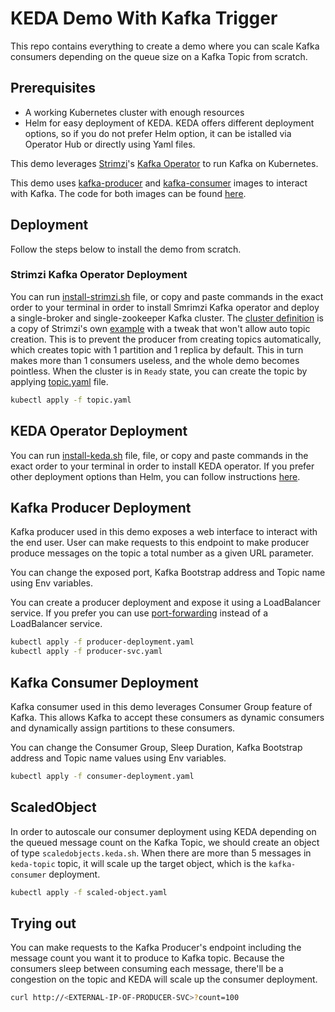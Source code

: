 # KEDA Demo With Kafka Trigger

This repo contains everything to create a demo where you can scale Kafka consumers depending on the queue size on a Kafka Topic from scratch.

## Prerequisites
- A working Kubernetes cluster with enough resources 
- Helm for easy deployment of KEDA. KEDA offers different deployment options, so if you do not prefer Helm option, it can be istalled via Operator Hub or directly using Yaml files.

This demo leverages [Strimzi](https://strimzi.io)'s [Kafka Operator](https://github.com/strimzi/strimzi-kafka-operator) to run Kafka on Kubernetes.

This demo uses [kafka-producer](serdarkalayci/kafka-producer) and [kafka-consumer](serdarkalayci/kafka-consumer) images to interact with Kafka. The code for both images can be found [here](https://github.com/serdarkalayci/kafka-clients).

## Deployment
Follow the steps below to install the demo from scratch.

### Strimzi Kafka Operator Deployment
You can run [install-strimzi.sh](install-strimzi.sh) file, or copy and paste commands in the exact order to your terminal in order to install Smrimzi Kafka operator and deploy a single-broker and single-zookeeper Kafka cluster. The [cluster definition](kafka-cluster-ephemeral.yaml) is a copy of Strimzi's own [example](https://github.com/strimzi/strimzi-kafka-operator/blob/0.37.0/examples/kafka/kafka-ephemeral-single.yaml) with a tweak that won't allow auto topic creation. This is to prevent the producer from creating topics automatically, which creates topic with 1 partition and 1 replica by default. This in turn makes more than 1 consumers useless, and the whole demo becomes pointless.
When the cluster is in `Ready` state, you can create the topic by applying [topic.yaml](topic.yaml) file.
```sh
kubectl apply -f topic.yaml
```

## KEDA Operator Deployment
You can run [install-keda.sh](install-keda.sh) file, file, or copy and paste commands in the exact order to your terminal in order to install KEDA operator. If you prefer other deployment options than Helm, you can follow instructions [here](https://keda.sh/docs/2.5/deploy/).

## Kafka Producer Deployment
Kafka producer used in this demo exposes a web interface to interact with the end user. User can make requests to this endpoint to make producer produce messages on the topic a total number as a given URL parameter.

You can change the exposed port, Kafka Bootstrap address and Topic name using Env variables.

You can create a producer deployment and expose it using a LoadBalancer service. If you prefer you can use [port-forwarding](https://kubernetes.io/docs/tasks/access-application-cluster/port-forward-access-application-cluster/) instead of a LoadBalancer service.

```sh
kubectl apply -f producer-deployment.yaml
kubectl apply -f producer-svc.yaml
```

## Kafka Consumer Deployment
Kafka consumer used in this demo leverages Consumer Group feature of Kafka. This allows Kafka to accept these consumers as dynamic consumers and dynamically assign partitions to these consumers.

You can change the Consumer Group, Sleep Duration, Kafka Bootstrap address and Topic name values using Env variables.

```sh
kubectl apply -f consumer-deployment.yaml
```

## ScaledObject
In order to autoscale our consumer deployment using KEDA depending on the queued message count on the Kafka Topic, we should create an object of type `scaledobjects.keda.sh`. When there are more than 5 messages in `keda-topic` topic, it will scale up the target object, which is the `kafka-consumer` deployment.

```sh
kubectl apply -f scaled-object.yaml
```

## Trying out
You can make requests to the Kafka Producer's endpoint including the message count you want it to produce to Kafka topic.
Because the consumers sleep between consuming each message, there'll be a congestion on the topic and KEDA will scale up the consumer deployment.

```sh
curl http://<EXTERNAL-IP-OF-PRODUCER-SVC>?count=100
```
